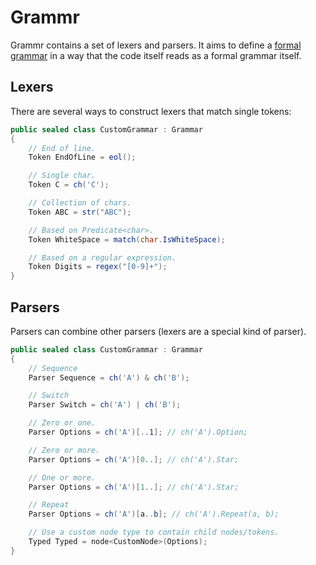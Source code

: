 # Grammr
Grammr contains a set of lexers and parsers. It aims to define a
[formal grammar](https://en.wikipedia.org/wiki/Formal_grammar)
in a way that the code itself reads as a formal grammar itself.

## Lexers
There are several ways to construct lexers that match single tokens:

``` C#
public sealed class CustomGrammar : Grammar
{
    // End of line.
    Token EndOfLine = eol();

    // Single char.
    Token C = ch('C');

    // Collection of chars.
    Token ABC = str("ABC");

    // Based on Predicate<char>.
    Token WhiteSpace = match(char.IsWhiteSpace);

    // Based on a regular expression.
    Token Digits = regex("[0-9]+");
}
```

## Parsers
Parsers can combine other parsers (lexers are a special kind of parser).

``` C#
public sealed class CustomGrammar : Grammar
{
    // Sequence
    Parser Sequence = ch('A') & ch('B');

    // Switch
    Parser Switch = ch('A') | ch('B');

    // Zero or one.
    Parser Options = ch('A')[..1]; // ch('A').Option;

    // Zero or more.
    Parser Options = ch('A')[0..]; // ch('A').Star;

    // One or more.
    Parser Options = ch('A')[1..]; // ch('A').Star;

    // Repeat
    Parser Options = ch('A')[a..b]; // ch('A').Repeat(a, b);

    // Use a custom node type to contain child nodes/tokens.
    Typed Typed = node<CustomNode>(Options);
}
```
